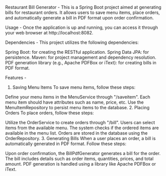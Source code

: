 Restaurant Bill Generator -
This is a Spring Boot project aimed at generating bills for restaurant orders. It allows users to save menu items, place orders, and automatically generate a bill in PDF format upon order confirmation.

Usage -
Once the application is up and running, you can access it through your web browser at http://localhost:8082.

Dependencies -
This project utilizes the following dependencies:

Spring Boot: for creating the RESTful application.
Spring Data JPA: for persistence.
Maven: for project management and dependency resolution.
PDF generation library (e.g., Apache PDFBox or iText): for creating bills in PDF format.

Features -
1. Saving Menu Items
To save menu items, follow these steps:

Define your menu items in the MenuService through "/saveitem".
Each menu item should have attributes such as name, price, etc.
Use the MenuItemRepository to persist menu items to the database.
2. Placing Orders
To place orders, follow these steps:

Utilize the OrderService to create orders through "/bill".
Users can select items from the available menu.
The system checks if the ordered items are available in the menu list.
Orders are stored in the database using the OrderRepository.
3. Generating Bills
When a user places an order, a bill is automatically generated in PDF format. Follow these steps:

Upon order confirmation, the BillPdfGenerator generates a bill for the order.
The bill includes details such as order items, quantities, prices, and total amount.
PDF generation is handled using a library like Apache PDFBox or iText.
